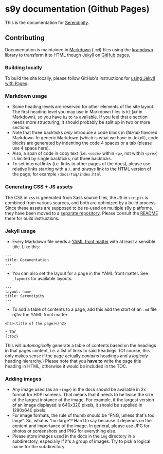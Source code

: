 # s9y documentation (Github Pages)

This is the documentation for [Serendipity](http://s9y.org).

## Contributing

Documentation is maintained in [Markdown](https://daringfireball.net/projects/markdown/) (`.md`) files using the [kramdown](http://kramdown.gettalong.org) library to transform it to HTML though [Jekyll](http://jekyllrb.com) on [GitHub pages](https://pages.github.com).

### Building locally

To build the site locally, please follow GitHub's instructions for [using Jekyll with Pages](https://help.github.com/articles/using-jekyll-with-pages/).

### Markdown usage

* Some heading levels are reserved for other elements of the site layout. The first heading level you may use in Markdown files is `h2` (`##` in Markdown), so you have `h2` to `h6` available. If you feel that a section needs more structuring, it should probably be split up in two or more sections.
* Note that three backticks *only* introduce a code block in *GitHub* flavored Markdown. In generic Markdown (which is what we have in Jekyll), code blocks are generated by indenting the code 4 spaces or a tab (please use 4 space here).
* Also, a span of code in copy text (i.e. `<code>` within `<p>`, not within `<pre>`) is limited by single backticks, not three backticks.
* To set internal links (i.e. links to other pages of the docs), please use relative links starting with a `/`, and *always* link to the HTML version of the page; for example `/docs/faq/index.html`

### Generating CSS + JS assets

The CSS in `css` is generated from Sass source files, the JS in `scripts` is combined from various sources, and both are optimized by a build process. Since these assets are supposed to be re-used on multiple s9y platforms, they have been moved to a [separate repository](https://github.com/s9y/website_assets). Please consult the [README](https://github.com/s9y/website_assets#s9y-website-assets) there for build instructions.

### Jekyll usage

* Every Markdown file needs a [YAML front matter](http://jekyllrb.com/docs/frontmatter/) with at least a sensible title. Like this:

```
---
title: Documentation
---
```

* You can also set the layout for a page in the YAML front matter. See `_layouts` for available layouts.

```
---
layout: home
title: Serendipity
---
```

* To add a table of contents to a page, add this add the *start* of an `.md` file *after* the YAML front matter:

```
<h2>(title of the page)</h2>

* TOC
{:toc}
```

This will *automagically* generate a table of contents based on the headings in that pages content, i.e. a list of links to said headings. (Of course, this only makes sense if the page actually *contains* headings and a *logicaly* heading hierarchy.) Please note that you **have to** write the page title heading in HTML, otherwise it would be included in the TOC.

### Adding images

* Any image used (as an `<img>`) in the docs should be available in 2x format for HDPI screens. That means that it needs to be twice the size of the largest instance of the image. For example, if the largest version of an image displayed is 640x320 pixels, it should be supplied in 1280x640 pixels.
* For image formats, the rule of thumb should be “PNG, unless that's too large”. So, what is “too large”? Hard to say because it depends on the content and importance of the image. In general, please use JPG for photos or screenshots and PNG for everything else.
* Please store images used in the docs in the `img` directory in a subdirectory, especially if it's a group of images. Try to pick a logical name for the subdirectory.

